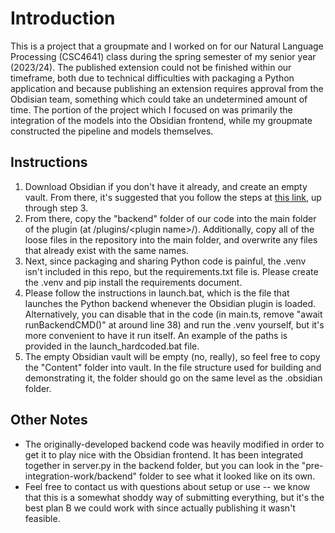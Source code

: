 # Introduction
This is a project that a groupmate and I worked on for our Natural Language Processing (CSC4641) class during the spring semester of my senior year (2023/24). The published extension could not be finished within our timeframe, both due to technical difficulties with packaging a Python application and because publishing an extension requires approval from the Obdisian team, something which could take an undetermined amount of time. The portion of the project which I focused on was primarily the integration of the models into the Obsidian frontend, while my groupmate constructed the pipeline and models themselves.

## Instructions
1. Download Obsidian if you don't have it already, and create an empty vault. From there, it's suggested that you follow the steps at [this link](https://docs.obsidian.md/Plugins/Getting+started/Build+a+plugin), up through step 3.
2. From there, copy the "backend" folder of our code into the main folder of the plugin (at /plugins/\<plugin name\>/). Additionally, copy all of the loose files in the repository into the main folder, and overwrite any files that already exist with the same names.
3. Next, since packaging and sharing Python code is painful, the .venv isn't included in this repo, but the requirements.txt file is. Please create the .venv and pip install the requirements document.
4. Please follow the instructions in launch.bat, which is the file that launches the Python backend whenever the Obsidian plugin is loaded. Alternatively, you can disable that in the code (in main.ts, remove "await runBackendCMD()" at around line 38) and run the .venv yourself, but it's more convenient to have it run itself. An example of the paths is provided in the launch_hardcoded.bat file.
5. The empty Obsidian vault will be empty (no, really), so feel free to copy the "Content" folder into vault. In the file structure used for building and demonstrating it, the folder should go on the same level as the .obsidian folder.

## Other Notes
- The originally-developed backend code was heavily modified in order to get it to play nice with the Obsidian frontend. It has been integrated together in server.py in the backend folder, but you can look in the "pre-integration-work/backend" folder to see what it looked like on its own.
- Feel free to contact us with questions about setup or use -- we know that this is a somewhat shoddy way of submitting everything, but it's the best plan B we could work with since actually publishing it wasn't feasible.
